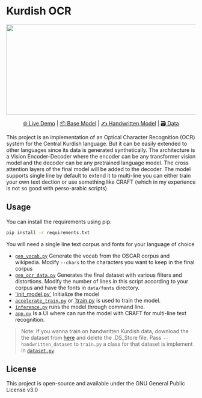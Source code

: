 # Kurdish OCR
<p align="center">
<img src="https://www.razhan.ai/_next/image?url=/static/images/projects/kurdish-ocr.webp&w=1200&q=75" alt="Banner Image" height="240" width="1200">

<br>
    <p align="center">
    <a href="https://huggingface.co/spaces/razhan/kurdish-ocr">🌐 Live Demo</a> |
    <a href="https://huggingface.co/razhan/trocr-base-ckb">📦 Base Model</a> |
    <a href="https://huggingface.co/razhan/trocr-handwritten-ckb">✍️ Handwritten Model</a> |
    <a href="https://huggingface.co/datasets/razhan/ktr">🗃️ Data</a>
    </p>
</p>



This project is an implementation of an Optical Character Recognition (OCR) system for the Central Kurdish language. But it can be easily extended to other languages since its data is generated synthetically. The architecture is a Vision Encoder-Decoder where the encoder can be any transformer vision model and the decoder can be any pretrained language model. The cross attention layers of the final model will be added to the decoder. The model supports single line by default to extend it to multi-line you can either train your own text dection or use something like CRAFT (which in my experience is not so good with perso-arabic scripts)


## Usage

You can install the requirements using pip:
```sh
pip install -r requirements.txt
```

You will need a single line text corpus and fonts for your language of choice
- [`gen_vocab.py`](utils/gen_vocab.py) Generate the vocab from the OSCAR corpus and wikipedia. Modify `--chars` to the characters you want to keep in the final corpus
- [`gen_ocr_data.py`](utils/gen_ocr_data.py) Generates the final dataset with various filters and distortions. Modify the number of lines in this script according to your corpus and have the fonts in `data/fonts` directory.
- ['init_model.py`](init_model.py) Initialize the model
- [`accelerate_train.py`](accelerate_train.py) or [`train.py](train.py) is used to train the model.
- [`inference.py`](inference.py) runs the model through command line.
- [`app.py`](app.py) Is a UI where can run the model with CRAFT for multi-line text recognition.



> Note: If you wanna train on handwritten Kurdish data, download the the dataset from [here](https://data.krd/kurdish-handwritten-words) and delete the .DS_Store file. Pass `--handwritten_dataset` to `train.py` a class for that dataset is implement in [`dataset.py`](dataset.py).

## License

This project is open-source and available under the GNU General Public License v3.0
